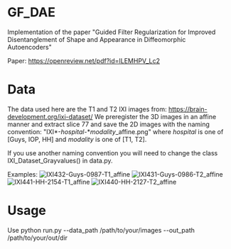 # GF_DAE
Implementation of the paper "Guided Filter Regularization for Improved Disentanglement of Shape and Appearance in Diffeomorphic Autoencoders"

Paper: https://openreview.net/pdf?id=ILEMHPV_Lc2

# Data
The data used here are the T1 and T2 IXI images from: https://brain-development.org/ixi-dataset/
We preregister the 3D images in an affine manner and extract slice 77 and save the 2D images with the naming convention:
"IXI*-$hospital$-*$modality$_affine.png" where $hospital$ is one of [Guys, IOP, HH] and $modality$ is one of [T1, T2]. 

If you use another naming convention you will need to change the class IXI_Dataset_Grayvalues() in data.py.

Examples: 
![IXI432-Guys-0987-T1_affine](https://user-images.githubusercontent.com/52460031/110769916-fdb28480-8258-11eb-8703-1566ef369b83.png)
![IXI431-Guys-0986-T2_affine](https://user-images.githubusercontent.com/52460031/110769917-fdb28480-8258-11eb-9de5-4f7655d0eed6.png)
![IXI441-HH-2154-T1_affine](https://user-images.githubusercontent.com/52460031/110769908-fd19ee00-8258-11eb-84e3-7fd9a7b0e18c.png)
![IXI440-HH-2127-T2_affine](https://user-images.githubusercontent.com/52460031/110769912-fdb28480-8258-11eb-853c-e8f8cb6cbc0c.png)

# Usage
Use python run.py --data_path /path/to/your/images --out_path /path/to/your/out/dir
